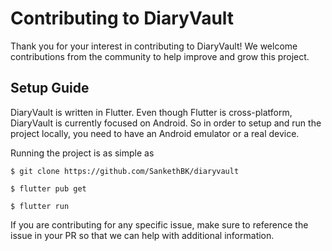 # Contributing to DiaryVault

Thank you for your interest in contributing to DiaryVault! We welcome contributions from the community to help improve and grow this project.

## Setup Guide

DiaryVault is written in Flutter. Even though Flutter is cross-platform, DiaryVault is currently focused on Android. So in order to setup and run the project locally, you need to have an Android emulator or a real device. 

Running the project is as simple as

```
$ git clone https://github.com/SankethBK/diaryvault

$ flutter pub get

$ flutter run
```

If you are contributing for any specific issue, make sure to reference the issue in your PR so that we can help with additional information. 
